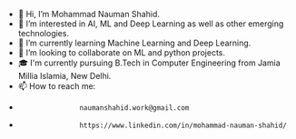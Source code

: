 - 👋 Hi, I’m Mohammad Nauman Shahid.
- 👀 I’m interested in AI, ML and Deep Learning as well as other emerging technologies.
- 🌱 I’m currently learning Machine Learning and Deep Learning.
- 💞️ I’m looking to collaborate on ML and python projects.
- 🎓 I'm currently pursuing B.Tech in Computer Engineering from Jamia Millia Islamia, New Delhi.
- 📫 How to reach me:
-                    naumanshahid.work@gmail.com
-                    https://www.linkedin.com/in/mohammad-nauman-shahid/ 

<!---
MNaumanShahid/MNaumanShahid is a ✨ special ✨ repository because its `README.md` (this file) appears on your GitHub profile.
You can click the Preview link to take a look at your changes.
--->
